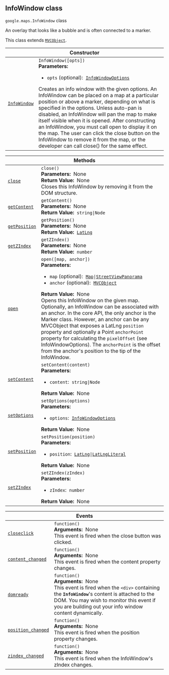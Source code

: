 
<h2 id="InfoWindow">InfoWindow class</h2>
<p>
<code><span itemprop="path">google.maps</span>.<span itemprop="name">InfoWindow</span></code>
class
</p>
<p>An overlay that looks like a bubble and is often connected to a marker.</p>
<p>This class extends
<code><a href="MVCObject.md">MVCObject</a></code>.
</p>
<div class="devsite-table-wrapper"><table class="constructors responsive" summary="class InfoWindow - Constructor">
<thead>
<tr><th colspan="2" id="InfoWindow.constructor">Constructor</th>
</tr></thead>
<tbody>
<tr>
<td><code><a class="secret-link" href="#InfoWindow.constructor"><span>InfoWindow</span></a></code></td>
<td><div><code>InfoWindow([opts])</code></div>
<div class="desc"><strong>Parameters:</strong>&nbsp; <ul>
<li><code>opts</code> (optional):&nbsp; <code><a href="InfoWindowOptions.md">InfoWindowOptions</a></code></li>
</ul></div>
<div class="desc">Creates an info window with the given options. An InfoWindow can be placed on a map at a particular position or above a marker, depending on what is specified in the options. Unless auto-pan is disabled, an InfoWindow will pan the map to make itself visible when it is opened. After constructing an InfoWindow, you must call open to display it on the map. The user can click the close button on the InfoWindow to remove it from the map, or the developer can call close() for the same effect.</div></td>
</tr>
</tbody>
</table></div>
<div class="devsite-table-wrapper"><table class="methods responsive" summary="class InfoWindow - Methods">
<thead>
<tr><th colspan="2">Methods</th>
</tr></thead>
<tbody>
<tr id="InfoWindow.close">
<td itemprop="property"><code><a class="secret-link" href="#InfoWindow.close"><span>close</span></a></code></td>
<td><div><code>close()</code></div>
<div class="desc"><strong>Parameters:</strong>&nbsp; None</div>
<div class="desc"><strong>Return Value:</strong>&nbsp; None</div>
<div class="desc">Closes this InfoWindow by removing it from the DOM structure.</div></td>
</tr>
<tr id="InfoWindow.getContent">
<td itemprop="property"><code><a class="secret-link" href="#InfoWindow.getContent"><span>getContent</span></a></code></td>
<td><div><code>getContent()</code></div>
<div class="desc"><strong>Parameters:</strong>&nbsp; None</div>
<div class="desc"><strong>Return Value:</strong>&nbsp; <code>string|Node</code></div>
<div class="desc"></div></td>
</tr>
<tr id="InfoWindow.getPosition">
<td itemprop="property"><code><a class="secret-link" href="#InfoWindow.getPosition"><span>getPosition</span></a></code></td>
<td><div><code>getPosition()</code></div>
<div class="desc"><strong>Parameters:</strong>&nbsp; None</div>
<div class="desc"><strong>Return Value:</strong>&nbsp; <code><a href="LatLng.md">LatLng</a></code></div>
<div class="desc"></div></td>
</tr>
<tr id="InfoWindow.getZIndex">
<td itemprop="property"><code><a class="secret-link" href="#InfoWindow.getZIndex"><span>getZIndex</span></a></code></td>
<td><div><code>getZIndex()</code></div>
<div class="desc"><strong>Parameters:</strong>&nbsp; None</div>
<div class="desc"><strong>Return Value:</strong>&nbsp; <code>number</code></div>
<div class="desc"></div></td>
</tr>
<tr id="InfoWindow.open">
<td itemprop="property"><code><a class="secret-link" href="#InfoWindow.open"><span>open</span></a></code></td>
<td><div><code>open([map, anchor])</code></div>
<div class="desc"><strong>Parameters:</strong>&nbsp; <ul>
<li><code>map</code> (optional):&nbsp; <code><a href="Map.md">Map</a>|<a href="StreetViewPanorama.md">StreetViewPanorama</a></code></li>
<li><code>anchor</code> (optional):&nbsp; <code><a href="MVCObject.md">MVCObject</a></code></li>
</ul></div>
<div class="desc"><strong>Return Value:</strong>&nbsp; None</div>
<div class="desc">Opens this InfoWindow on the given map. Optionally, an InfoWindow can be associated with an anchor. In the core API, the only anchor is the Marker class. However, an anchor can be any MVCObject that exposes a LatLng <code>position</code> property and optionally a Point <code>anchorPoint</code> property for calculating the <code>pixelOffset</code> (see InfoWindowOptions). The <code>anchorPoint</code> is the offset from the anchor's position to the tip of the InfoWindow.</div></td>
</tr>
<tr id="InfoWindow.setContent">
<td itemprop="property"><code><a class="secret-link" href="#InfoWindow.setContent"><span>setContent</span></a></code></td>
<td><div><code>setContent(content)</code></div>
<div class="desc"><strong>Parameters:</strong>&nbsp; <ul>
<li><code>content</code>:&nbsp; <code>string|Node</code></li>
</ul></div>
<div class="desc"><strong>Return Value:</strong>&nbsp; None</div>
<div class="desc"></div></td>
</tr>
<tr id="InfoWindow.setOptions">
<td itemprop="property"><code><a class="secret-link" href="#InfoWindow.setOptions"><span>setOptions</span></a></code></td>
<td><div><code>setOptions(options)</code></div>
<div class="desc"><strong>Parameters:</strong>&nbsp; <ul>
<li><code>options</code>:&nbsp; <code><a href="InfoWindowOptions.md">InfoWindowOptions</a></code></li>
</ul></div>
<div class="desc"><strong>Return Value:</strong>&nbsp; None</div>
<div class="desc"></div></td>
</tr>
<tr id="InfoWindow.setPosition">
<td itemprop="property"><code><a class="secret-link" href="#InfoWindow.setPosition"><span>setPosition</span></a></code></td>
<td><div><code>setPosition(position)</code></div>
<div class="desc"><strong>Parameters:</strong>&nbsp; <ul>
<li><code>position</code>:&nbsp; <code><a href="LatLng.md">LatLng</a>|<a href="LatLngLiteral.md">LatLngLiteral</a></code></li>
</ul></div>
<div class="desc"><strong>Return Value:</strong>&nbsp; None</div>
<div class="desc"></div></td>
</tr>
<tr id="InfoWindow.setZIndex">
<td itemprop="property"><code><a class="secret-link" href="#InfoWindow.setZIndex"><span>setZIndex</span></a></code></td>
<td><div><code>setZIndex(zIndex)</code></div>
<div class="desc"><strong>Parameters:</strong>&nbsp; <ul>
<li><code>zIndex</code>:&nbsp; <code>number</code></li>
</ul></div>
<div class="desc"><strong>Return Value:</strong>&nbsp; None</div>
<div class="desc"></div></td>
</tr>
</tbody>
</table></div>
<div class="devsite-table-wrapper"><table class="details responsive" summary="class InfoWindow - Events">
<thead>
<tr><th colspan="2">Events</th>
</tr></thead>
<tbody>
<tr id="InfoWindow.closeclick">
<td itemprop="property"><code><a class="secret-link" href="#InfoWindow.closeclick"><span>closeclick</span></a></code></td>
<td><div><code>function()</code></div>
<div class="desc"><strong>Arguments:</strong>&nbsp; None</div>
<div class="desc">This event is fired when the close button was clicked.</div></td>
</tr>
<tr id="InfoWindow.content_changed">
<td itemprop="property"><code><a class="secret-link" href="#InfoWindow.content_changed"><span>content_changed</span></a></code></td>
<td><div><code>function()</code></div>
<div class="desc"><strong>Arguments:</strong>&nbsp; None</div>
<div class="desc">This event is fired when the content property changes.</div></td>
</tr>
<tr id="InfoWindow.domready">
<td itemprop="property"><code><a class="secret-link" href="#InfoWindow.domready"><span>domready</span></a></code></td>
<td><div><code>function()</code></div>
<div class="desc"><strong>Arguments:</strong>&nbsp; None</div>
<div class="desc">This event is fired when the <code>&lt;div&gt;</code> containing the <b><code>InfoWindow</code></b>'s content is attached to the DOM. You may wish to monitor this event if you are building out your info window content dynamically.</div></td>
</tr>
<tr id="InfoWindow.position_changed">
<td itemprop="property"><code><a class="secret-link" href="#InfoWindow.position_changed"><span>position_changed</span></a></code></td>
<td><div><code>function()</code></div>
<div class="desc"><strong>Arguments:</strong>&nbsp; None</div>
<div class="desc">This event is fired when the position property changes.</div></td>
</tr>
<tr id="InfoWindow.zindex_changed">
<td itemprop="property"><code><a class="secret-link" href="#InfoWindow.zindex_changed"><span>zindex_changed</span></a></code></td>
<td><div><code>function()</code></div>
<div class="desc"><strong>Arguments:</strong>&nbsp; None</div>
<div class="desc">This event is fired when the InfoWindow's zIndex changes.</div></td>
</tr>
</tbody>
</table></div>
